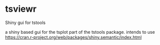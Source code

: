 # tsviewr
Shiny gui for tstools

a shiny based gui for the tsplot part of the tstools package. 
intends to use https://cran.r-project.org/web/packages/shiny.semantic/index.html
